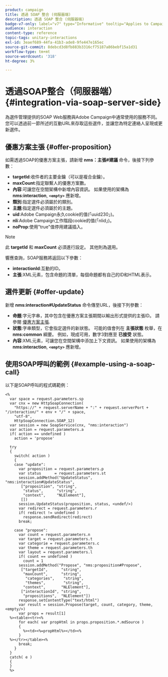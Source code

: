 ```yaml
---
product: campaign
title: 透過 SOAP 整合 (伺服器端)
description: 透過 SOAP 整合 (伺服器端)
badge-v7-only: label="v7" type="Informative" tooltip="Applies to Campaign Classic v7 only"
audience: interaction
content-type: reference
topic-tags: unitary-interactions
exl-id: 3eaef689-44fa-41b3-ade8-9fe447e165ec
source-git-commit: 8debcd3d8fb883b3316cf75187a86bebf15a1d31
workflow-type: tm+mt
source-wordcount: '318'
ht-degree: 3%

---
```


# 透過SOAP整合（伺服器端）{#integration-via-soap-server-side}



為選件管理提供的SOAP Web服務與Adobe Campaign中通常使用的服務不同。 您可以透過前一節所述的互動URL來存取這些選件，並讓您為特定連絡人呈現或更新選件。

## 優惠方案主張 {#offer-proposition}

如需透過SOAP的優惠方案主張，請新增 **nms：主張#建議** 命令，後接下列參數：

* **targetId**:收件者的主要金鑰（可以是複合金鑰）。
* **maxCount**:指定聯繫人的優惠方案數。
* **內容**:可讓您在空間架構中新增內容資訊。 如果使用的架構為 **nms:interaction**, **`<empty>`** 應新增。
* **類別**:指定選件必須屬於的類別。
* **主題**:指定選件必須屬於的主題。
* **uid**:Adobe Campaign永久cookie的值(「uuid230」)。
* **nli**:Adobe Campaign工作階段cookie的值(「nlid」)。
* **noProp**:使用&quot;true&quot;值停用建議插入。

>[!NOTE]
>
>此 **targetId** 和 **maxCount** 必須進行設定。 其他則為選用。

響應查詢，SOAP服務將返回以下參數：

* **interactionId**:互動的ID。
* **主張**:XML元素，包含命題的清單，每個命題都有自己的ID和HTML表示。

## 選件更新 {#offer-update}

新增 **nms:interaction#UpdateStatus** 命令傳至URL，後接下列參數：

* **命題**:字元字串，其中包含在優惠方案主張期間以輸出形式提供的主張ID。 請參閱 [優惠方案主張](#offer-proposition).
* **狀態**:字串類型，它會指定選件的新狀態。 可能的值會列在 **主張狀態** 枚舉，在 **nms:common** 綱要。 例如，現成可用，數字3對應至 **已接受** 狀態。
* **內容**:XML元素，可讓您在空間架構中添加上下文資訊。 如果使用的架構為 **nms:interaction**, **`<empty>`** 應新增。

## 使用SOAP呼叫的範例 {#example-using-a-soap-call}

以下是SOAP呼叫的程式碼範例：

```
<%
  var space = request.parameters.sp
  var cnx = new HttpSoapConnection(
    "https://" + request.serverName + ":" + request.serverPort + "/interaction/" + env + "/" + space,
    "utf-8",
    HttpSoapConnection.SOAP_12)
  var session = new SoapService(cnx, "nms:interaction")
  var action = request.parameters.a
  if( action == undefined )
    action = 'propose'

  try
  {
    switch( action )
    {
    case "update":
      var proposition = request.parameters.p
      var status      = request.parameters.st
      session.addMethod("UpdateStatus", "nms:interaction#UpdateStatus",
       ["proposition", "string",
        "status",      "string",
        "context",     "NLElement"],
       [])
      session.UpdateStatus(proposition, status, <undef/>)
      var redirect = request.parameters.r
      if( redirect != undefined )
        response.sendRedirect(redirect)
      break;

    case "propose":
      var count = request.parameters.n
      var target = request.parameters.t
      var categorie = request.parameters.c
      var theme = request.parameters.th
      var layout = request.parameters.l
      if( count == undefined )
        count = 1
      session.addMethod("Propose", "nms:proposition#Propose",
       ["targetId",      "string",
        "maxCount",      "string",
         "categories",    "string",
         "themes",        "string",
        "context",       "NLElement"],
       ["interactionId", "string",
        "propositions",  "NLElement"])
      response.setContentType("text/html")
      var result = session.Propose(target, count, category, theme, <empty/>)
      var props = result[1]
  %><table><tr><%
      for each( var propHtml in props.proposition.*.mdSource )
      {
        %><td><%=propHtml%></td><%
      }
  %></tr></table><%
      break;
    }
  }
  catch( e )
  {
  }
  %>
```
